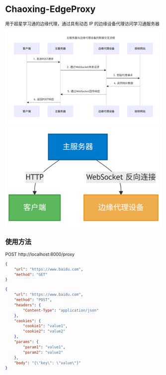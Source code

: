 # Chaoxing-EdgeProxy

用于超星学习通的边缘代理，通过具有动态 IP 的边缘设备代理访问学习通服务器

<img src="https://github.com/Misaka-1314/Chaoxing-EdgeProxy/raw/refs/heads/main/assets/时序图.png" />
<img src="https://github.com/Misaka-1314/Chaoxing-EdgeProxy/raw/refs/heads/main/assets/结构图.png" />

## 使用方法

POST http://localhost:8000/proxy

```json
{
    "url": "https://www.baidu.com",
    "method": "GET"
}
```

```json
{
    "url": "https://www.baidu.com",
    "method": "POST",
    "headers": {
        "Content-Type": "application/json"
    },
    "cookies": {
        "cookie1": "value1",
        "cookie2": "value2"
    },
    "params": {
        "param1": "value1",
        "param2": "value2"
    },
    "body": "{\"key\": \"value\"}"
}
```
